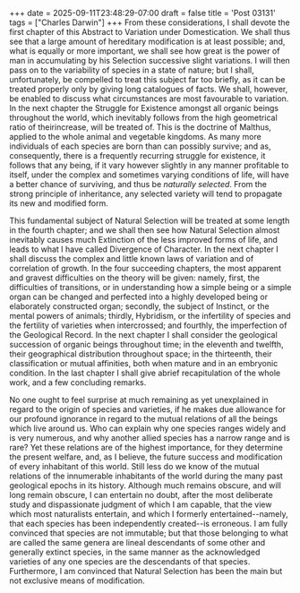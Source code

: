 +++
date = 2025-09-11T23:48:29-07:00
draft = false
title = 'Post 03131'
tags = ["Charles Darwin"]
+++
From these considerations, I shall devote the first chapter of this Abstract to Variation under Domestication. We shall thus see that a large amount of hereditary modification is at least possible; and, what is equally or more important, we shall see how great is the power of man in accumulating by his Selection successive slight variations. I will then pass on to the variability of species in a state of nature; but I shall, unfortunately, be compelled to treat this subject far too briefly, as it can be treated properly only by giving long catalogues of facts. We shall, however, be enabled to discuss what circumstances are most favourable to variation. In the next chapter the Struggle for Existence amongst all organic beings throughout the world, which inevitably follows from the high geometrical ratio of theirincrease, will be treated of. This is the doctrine of Malthus, applied to the whole animal and vegetable kingdoms. As many more individuals of each species are born than can possibly survive; and as, consequently, there is a frequently recurring struggle for existence, it follows that any being, if it vary however slightly in any manner profitable to itself, under the complex and sometimes varying conditions of life, will have a better chance of surviving, and thus be _naturally selected_. From the strong principle of inheritance, any selected variety will tend to propagate its new and modified form.

This fundamental subject of Natural Selection will be treated at some length in the fourth chapter; and we shall then see how Natural Selection almost inevitably causes much Extinction of the less improved forms of life, and leads to what I have called Divergence of Character. In the next chapter I shall discuss the complex and little known laws of variation and of correlation of growth. In the four succeeding chapters, the most apparent and gravest difficulties on the theory will be given: namely, first, the difficulties of transitions, or in understanding how a simple being or a simple organ can be changed and perfected into a highly developed being or elaborately constructed organ; secondly, the subject of Instinct, or the mental powers of animals; thirdly, Hybridism, or the infertility of species and the fertility of varieties when intercrossed; and fourthly, the imperfection of the Geological Record. In the next chapter I shall consider the geological succession of organic beings throughout time; in the eleventh and twelfth, their geographical distribution throughout space; in the thirteenth, their classification or mutual affinities, both when mature and in an embryonic condition. In the last chapter I shall give abrief recapitulation of the whole work, and a few concluding remarks.

No one ought to feel surprise at much remaining as yet unexplained in regard to the origin of species and varieties, if he makes due allowance for our profound ignorance in regard to the mutual relations of all the beings which live around us. Who can explain why one species ranges widely and is very numerous, and why another allied species has a narrow range and is rare? Yet these relations are of the highest importance, for they determine the present welfare, and, as I believe, the future success and modification of every inhabitant of this world. Still less do we know of the mutual relations of the innumerable inhabitants of the world during the many past geological epochs in its history. Although much remains obscure, and will long remain obscure, I can entertain no doubt, after the most deliberate study and dispassionate judgment of which I am capable, that the view which most naturalists entertain, and which I formerly entertained--namely, that each species has been independently created--is erroneous. I am fully convinced that species are not immutable; but that those belonging to what are called the same genera are lineal descendants of some other and generally extinct species, in the same manner as the acknowledged varieties of any one species are the descendants of that species. Furthermore, I am convinced that Natural Selection has been the main but not exclusive means of modification.
